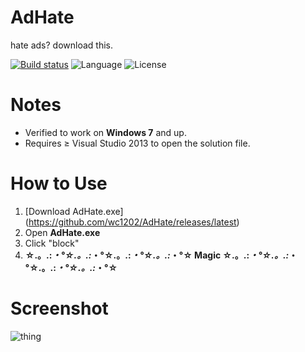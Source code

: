 # AdHate
hate ads? download this.

[![Build status](https://ci.appveyor.com/api/projects/status/5e16npng919sbghi?svg=true)](https://ci.appveyor.com/project/Syrexide/volumefeedback) ![Language](https://img.shields.io/badge/language-C%23-178600.svg) ![License](https://img.shields.io/badge/license-MIT-blue.svg)
# Notes
 * Verified to work on **Windows 7** and up.
 * Requires ≥ Visual Studio 2013 to open the solution file.

# How to Use

1. [Download AdHate.exe] (https://github.com/wc1202/AdHate/releases/latest)
2. Open **AdHate.exe**
3. Click "block"
4. **☆.。.:*・°☆.。.:*・°☆.。.:*・°☆.。.:*・°☆ Magic ☆.。.:*・°☆.。.:*・°☆.。.:*・°☆.。.:*・°☆**

# Screenshot

![thing](http://i.imgur.com/JttquLt.png)
